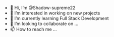 - 👋 Hi, I’m @Shadow-supreme22
- 👀 I’m interested in working on new projects
- 🌱 I’m currently learning  Full Stack Development
- 💞️ I’m looking to collaborate on ...
- 📫 How to reach me ...

<!---
Shadow-supreme22/Shadow-supreme22 is a ✨ special ✨ repository because its `README.md` (this file) appears on your GitHub profile.
You can click the Preview link to take a look at your changes.
--->
